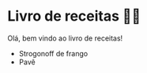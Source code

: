 # Livro de receitas :man_cook:

Olá, bem vindo ao livro de receitas!

- Strogonoff de frango
- Pavê

